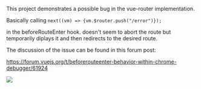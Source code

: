 This project demonstrates a possible bug in the vue-router implementation.


Basically calling 
```next((vm) => {vm.$router.push("/error")});```

in the beforeRouteEnter hook. doesn't seem to abort the route but temporarily diplays it and then redirects to the desired route.


The discussion of the issue can be found in this forum post: 

https://forum.vuejs.org/t/beforerouteenter-behavior-within-chrome-debugger/61924

<img src="00-click projects page.png"/>

